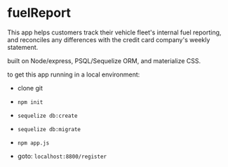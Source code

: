 # fuelReport

This app helps customers track their vehicle fleet's internal fuel reporting, and reconciles any differences with the credit card company's weekly statement. 

built on Node/express, PSQL/Sequelize ORM, and materialize CSS. 

to get this app running in a local environment:

* clone git

* `npm init`

* `sequelize db:create`

* `sequelize db:migrate`

* `npm app.js`

* goto: `localhost:8800/register`
